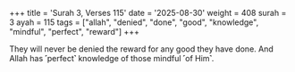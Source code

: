 +++
title = 'Surah 3, Verses 115'
date = '2025-08-30'
weight = 408
surah = 3
ayah = 115
tags = ["allah", "denied", "done", "good", "knowledge", "mindful", "perfect", "reward"]
+++

They will never be denied the reward for any good they have done. And Allah has ˹perfect˺ knowledge of those mindful ˹of Him˺.